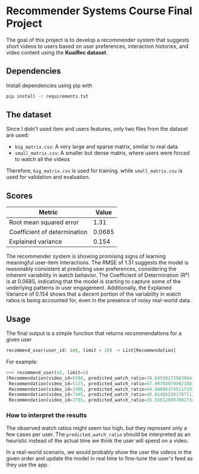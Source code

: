 # Recommender Systems Course Final Project

The goal of this project is to develop a recommender system that suggests short
videos to users based on user preferences, interaction histories, and video
content using the **KuaiRec dataset**.

## Dependencies

Install dependencies using pip with

```bash
pip install -r requirements.txt
```

## The dataset

Since I didn't used item and users features, only two files from the dataset are
used:

- `big_matrix.csv`: A very large and sparse matrix, similar to real data
- `small_matrix.csv`: A smaller but dense matrix, where users were forced to
  watch all the videos

Therefore, `big_matrix.csv` is used for training, while `small_matrix.csv` is
used for validation and evaluation.

## Scores

| Metric                       | Value  |
| ---------------------------- | ------ |
| Root mean squared error      | 1.31   |
| Coefficient of determination | 0.0685 |
| Explained variance           | 0.154  |

The recommender system is showing promising signs of learning meaningful
user-item interactions. The RMSE of 1.31 suggests the model is reasonably
consistent at predicting user preferences, considering the inherent variability
in watch behavior. The Coefficient of Determination (R²) is at 0.0685,
indicating that the model is starting to capture some of the underlying patterns
in user engagement. Additionally, the Explained Variance of 0.154 shows that a
decent portion of the variability in watch ratios is being accounted for, even
in the presence of noisy real-world data.

## Usage

The final output is a simple function that returns recommendations for a given
user

```python
recommend_user(user_id: int, limit = 20) -> List[Recommendation]
```

For example:

```python
>>> recommend_user(42, limit=5)
[Recommendation(video_id=6598, predicted_watch_ratio=78.64559173583984),
 Recommendation(video_id=5135, predicted_watch_ratio=67.99703979492188),
 Recommendation(video_id=2406, predicted_watch_ratio=64.94096374511719),
 Recommendation(video_id=7445, predicted_watch_ratio=40.81405258178711),
 Recommendation(video_id=2785, predicted_watch_ratio=35.536128997802734)]
```

### How to interpret the results

The observed watch ratios might seem too high, but they represent only a few
cases per user. The `predicted_watch_ratio` should be interpreted as an
heuristic instead of the actual time we think the user will spend on a video.

In a real-world scenario, we would probably show the user the videos in the
given order and update the model in real time to fine-tune the user's feed as
they use the app.
